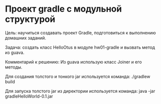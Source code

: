 # Проект gradle с модульной структурой
Цель:
научиться создавать проект Gradle, подготовиться к выполнению домашних заданий.

Задача: 
создать класс HelloOtus в модуле hw01-gradle и вызвать метод из guava.  

Комментарий к решению:
Из guava использую класс Joiner и его методы.

Для создания толстого и тонкого jar используется команда:
./gradlew build

Для запуска толстого jar из директории используется команда:
java -jar gradleHelloWorld-0.1.jar